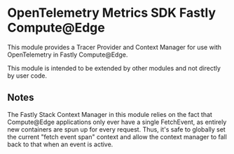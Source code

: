 # OpenTelemetry Metrics SDK Fastly Compute@Edge

This module provides a Tracer Provider and Context Manager for use
with OpenTelemetry in Fastly Compute@Edge.

This module is intended to be extended by other modules and not directly by
user code.

## Notes

The Fastly Stack Context Manager in this module relies on the fact that
Compute@Edge applications only ever have a single FetchEvent, as entirely new
containers are spun up for every request. Thus, it's safe to globally set the
current "fetch event span" context and allow the context manager to fall back to
that when an event is active. 
